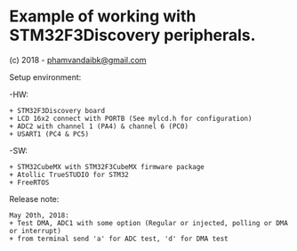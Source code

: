 # Example of working with STM32F3Discovery peripherals.

(c) 2018 - phamvandaibk@gmail.com

Setup environment:

-HW:

	+ STM32F3Discovery board
	+ LCD 16x2 connect with PORTB (See mylcd.h for configuration)
	+ ADC2 with channel 1 (PA4) & channel 6 (PC0)
	+ USART1 (PC4 & PC5) 
	
-SW:

	+ STM32CubeMX with STM32F3CubeMX firmware package
	+ Atollic TrueSTUDIO for STM32
	+ FreeRTOS 
	
Release note:

	May 20th, 2018:
	+ Test DMA, ADC1 with some option (Regular or injected, polling or DMA or interrupt)
	+ from terminal send 'a' for ADC test, 'd' for DMA test
	